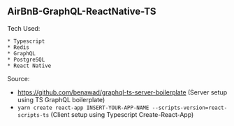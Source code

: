 ## AirBnB-GraphQL-ReactNative-TS

Tech Used:

    * Typescript
    * Redis
    * GraphQL
    * PostgreSQL
    * React Native

Source:

   - https://github.com/benawad/graphql-ts-server-boilerplate (Server setup using TS GraphQL boilerplate)
   - ``yarn create react-app INSERT-YOUR-APP-NAME --scripts-version=react-scripts-ts`` (Client setup using Typescript Create-React-App)

